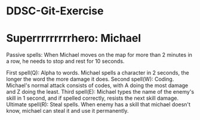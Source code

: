# DDSC-Git-Exercise

# Superrrrrrrrrhero: Michael
Passive spells: When Michael moves on the map for more than 2 minutes in a row, he needs to stop and rest for 10 seconds.

First spell(Q): Alpha to words. Michael spells a character in 2 seconds, the longer the word the more damage it does.
Second spell(W): Coding. Michael's normal attack consists of codes, with A doing the most damage and Z doing the least.
Third spell(E): Michael types the name of the enemy's skill in 1 second, and if spelled correctly, resists the next skill damage.
Ultimate spell(R): Steal spells. When enemy has a skill that michael doesn't know, michael can steal it and use it permanently.
